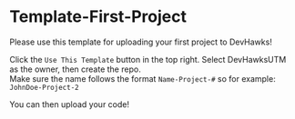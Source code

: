 # Template-First-Project #
Please use this template for uploading your first project to DevHawks!

Click the `Use This Template` button in the top right. Select DevHawksUTM as the owner, then create the repo. <br>
Make sure the name follows the format `Name-Project-#` so for example: <br>
`JohnDoe-Project-2`
<br>

You can then upload your code!
